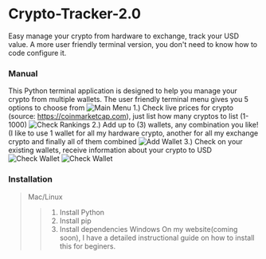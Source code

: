 # Crypto-Tracker-2.0
Easy manage your crypto from hardware to exchange, track your USD value.
A more user friendly terminal version, you don't need to know how to code configure it.

### Manual
This Python terminal application is designed to help you manage your crypto from multiple wallets.
The user friendly terminal menu gives you 5 options to choose from
![Main Menu](https://github.com/adamvaldez/Crypto-Tracker-2.0/blob/master/Screen%20Shot%202018-01-25%20at%2010.02.25%20PM.png "Main Menu")
1.) Check live prices for crypto (source: https://coinmarketcap.com), just list how many cryptos to list (1-1000)
![Check Rankings](https://github.com/adamvaldez/Crypto-Tracker-2.0/blob/master/Screen%20Shot%202018-01-25%20at%209.16.20%20PM.png "Check Rankings")
2.) Add up to (3) wallets, any combination you like! (I like to use 1 wallet for all my hardware crypto, another for all my exchange crypto and finally all of them combined
![Add Wallet](https://github.com/adamvaldez/Crypto-Tracker-2.0/blob/master/Screen%20Shot%202018-01-25%20at%209.17.32%20PM.png "Add Wallet")
3.) Check on your existing wallets, receive information about your crypto to USD
![Check Wallet](https://github.com/adamvaldez/Crypto-Tracker-2.0/blob/master/Screen%20Shot%202018-01-25%20at%209.32.10%20PM.png "Check Wallet")
![Check Wallet](https://github.com/adamvaldez/Crypto-Tracker-2.0/blob/master/Screen%20Shot%202018-01-25%20at%209.35.03%20PM.png "Check Wallet")

### Installation
>Mac/Linux
>>1. Install Python
>>2. Install pip
>>3. Install dependencies
>Windows
>>On my website(coming soon), I have a detailed instructional guide on how to install this for beginers.
